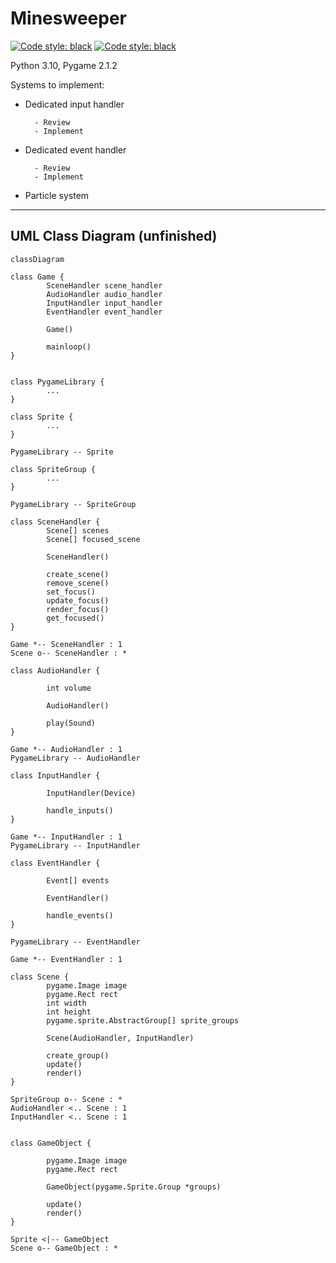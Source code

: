 # Minesweeper

<p>
<a href="https://github.com/Anthony-de-cruz/Minesweeper/blob/main/LICENSE"><img alt="Code style: black" src="https://img.shields.io/badge/license-MIT-9F2B68"></a>
<a href="https://github.com/psf/black"><img alt="Code style: black" src="https://img.shields.io/badge/code%20style-black-000000"></a>
</p>

Python 3.10, Pygame 2.1.2

Systems to implement:

- Dedicated input handler

        - Review
        - Implement

- Dedicated event handler

        - Review
        - Implement

- Particle system

---
## UML Class Diagram (unfinished)

```mermaid
classDiagram

class Game {
        SceneHandler scene_handler
        AudioHandler audio_handler
        InputHandler input_handler
        EventHandler event_handler

        Game()

        mainloop()
}


class PygameLibrary {
        ...
}

class Sprite {
        ...
}

PygameLibrary -- Sprite

class SpriteGroup {
        ...
}

PygameLibrary -- SpriteGroup

class SceneHandler {
        Scene[] scenes
        Scene[] focused_scene

        SceneHandler()

        create_scene()
        remove_scene()
        set_focus()
        update_focus()
        render_focus()
        get_focused()
}

Game *-- SceneHandler : 1
Scene o-- SceneHandler : *

class AudioHandler {

        int volume

        AudioHandler()

        play(Sound)
}

Game *-- AudioHandler : 1
PygameLibrary -- AudioHandler

class InputHandler {
        
        InputHandler(Device)

        handle_inputs()
}

Game *-- InputHandler : 1
PygameLibrary -- InputHandler

class EventHandler {

        Event[] events

        EventHandler()

        handle_events()
}

PygameLibrary -- EventHandler

Game *-- EventHandler : 1

class Scene {
        pygame.Image image
        pygame.Rect rect
        int width
        int height
        pygame.sprite.AbstractGroup[] sprite_groups

        Scene(AudioHandler, InputHandler)

        create_group()
        update()
        render()
}

SpriteGroup o-- Scene : *
AudioHandler <.. Scene : 1
InputHandler <.. Scene : 1


class GameObject {

        pygame.Image image
        pygame.Rect rect

        GameObject(pygame.Sprite.Group *groups)

        update()
        render()
}

Sprite <|-- GameObject
Scene o-- GameObject : *

```
